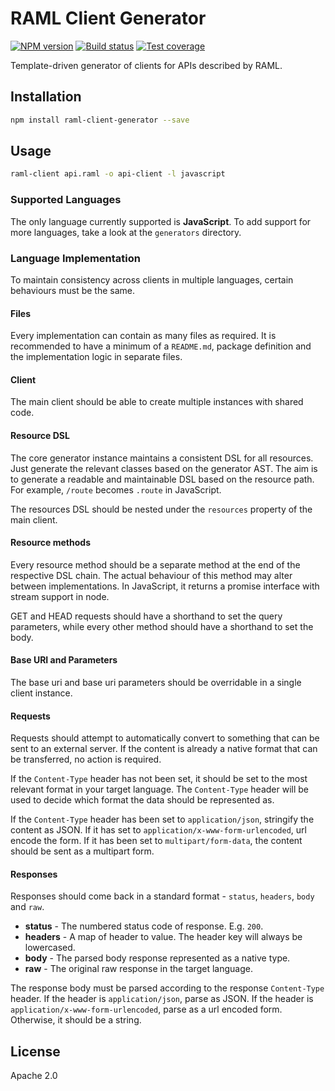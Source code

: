 # RAML Client Generator

[![NPM version][npm-image]][npm-url]
[![Build status][travis-image]][travis-url]
[![Test coverage][coveralls-image]][coveralls-url]

Template-driven generator of clients for APIs described by RAML.

## Installation

```sh
npm install raml-client-generator --save
```

## Usage

```sh
raml-client api.raml -o api-client -l javascript
```

### Supported Languages

The only language currently supported is **JavaScript**. To add support for more languages, take a look at the `generators` directory.

### Language Implementation

To maintain consistency across clients in multiple languages, certain behaviours must be the same.

#### Files

Every implementation can contain as many files as required. It is recommended to have a minimum of a `README.md`, package definition and the implementation logic in separate files.

#### Client

The main client should be able to create multiple instances with shared code.

#### Resource DSL

The core generator instance maintains a consistent DSL for all resources. Just generate the relevant classes based on the generator AST. The aim is to generate a readable and maintainable DSL based on the resource path. For example, `/route` becomes `.route` in JavaScript.

The resources DSL should be nested under the `resources` property of the main client.

#### Resource methods

Every resource method should be a separate method at the end of the respective DSL chain. The actual behaviour of this method may alter between implementations. In JavaScript, it returns a promise interface with stream support in node.

GET and HEAD requests should have a shorthand to set the query parameters, while every other method should have a shorthand to set the body.

#### Base URI and Parameters

The base uri and base uri parameters should be overridable in a single client instance.

#### Requests

Requests should attempt to automatically convert to something that can be sent to an external server. If the content is already a native format that can be transferred, no action is required.

If the `Content-Type` header has not been set, it should be set to the most relevant format in your target language. The `Content-Type` header will be used to decide which format the data should be represented as.

If the `Content-Type` header has been set to `application/json`, stringify the content as JSON. If it has set to `application/x-www-form-urlencoded`, url encode the form. If it has been set to `multipart/form-data`, the content should be sent as a multipart form.

#### Responses

Responses should come back in a standard format - `status`, `headers`, `body` and `raw`.

* **status** - The numbered status code of response. E.g. `200`.
* **headers** - A map of header to value. The header key will always be lowercased.
* **body** - The parsed body response represented as a native type.
* **raw** - The original raw response in the target language.

The response body must be parsed according to the response `Content-Type` header. If the header is `application/json`, parse as JSON. If the header is `application/x-www-form-urlencoded`, parse as a url encoded form. Otherwise, it should be a string.

## License

Apache 2.0

[npm-image]: https://img.shields.io/npm/v/raml-client-generator.svg?style=flat
[npm-url]: https://npmjs.org/package/raml-client-generator
[travis-image]: https://img.shields.io/travis/mulesoft/raml-client-generator.svg?style=flat
[travis-url]: https://travis-ci.org/mulesoft/raml-client-generator
[coveralls-image]: https://img.shields.io/coveralls/mulesoft/raml-client-generator.svg?style=flat
[coveralls-url]: https://coveralls.io/r/mulesoft/raml-client-generator?branch=master

